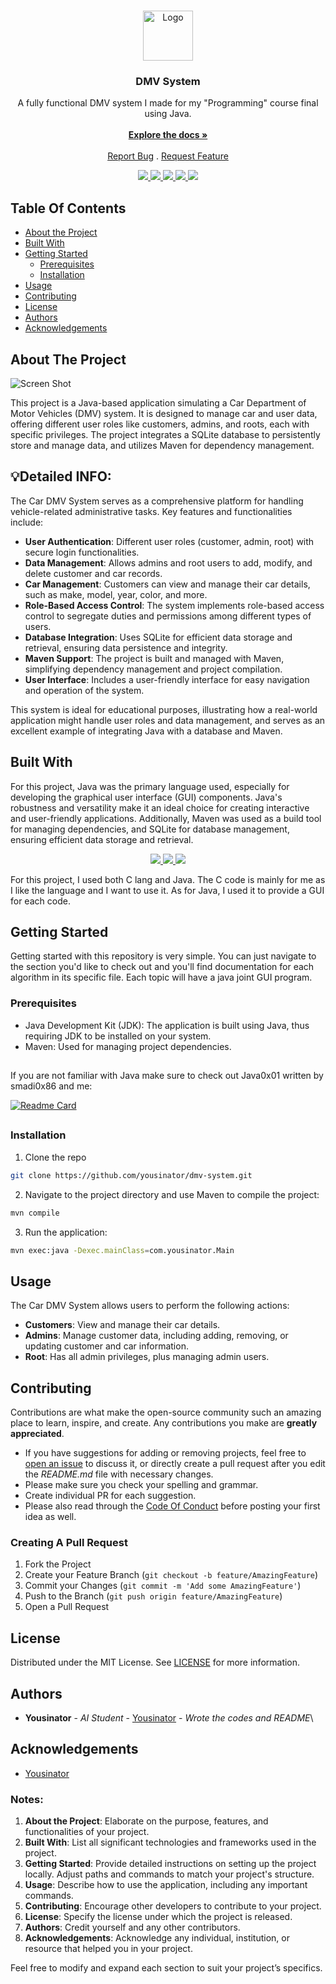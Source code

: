 <br/>
<p align="center">
  <a href="https://github.com/Yousinator/dmv-system">
    <img src="https://github.com/ShaanCoding/ReadME-Generator/blob/main/images/logo.png" alt="Logo" width="80" height="80">
  </a>

  <h3 align="center">DMV System</h3>

  <p align="center">
    A fully functional DMV system I made for my "Programming" course final using Java. 
    <br/>
    <br/>
    <a href="https://github.com/Yousinator/dmv-system"><strong>Explore the docs »</strong></a>
    <br/>
    <br/>
    <a href="https://github.com/Yousinator/dmv-system/issues">Report Bug</a>
    .
    <a href="https://github.com/Yousinator/dmv-system/issues">Request Feature</a>
  </p>
</p>
<p align="center">
  <a href="">
<img src="https://img.shields.io/github/downloads/Yousinator/dmv-system/total"> <img src ="https://img.shields.io/github/contributors/Yousinator/dmv-system?color=dark-green"> <img src ="https://img.shields.io/github/forks/Yousinator/dmv-system?style=social"> <img src ="https://img.shields.io/github/stars/Yousinator/dmv-system?style=social"> <img src ="https://img.shields.io/github/license/Yousinator/dmv-system">
  </a>
</p>

## Table Of Contents

- [About the Project](#about-the-project)
- [Built With](#built-with)
- [Getting Started](#getting-started)
  - [Prerequisites](#prerequisites)
  - [Installation](#installation)
- [Usage](#usage)
- [Contributing](#contributing)
- [License](#license)
- [Authors](#authors)
- [Acknowledgements](#acknowledgements)

## About The Project

![Screen Shot](https://i.pinimg.com/originals/9c/8c/db/9c8cdbb2bd7b637edd5b3a767b74153a.gif)

This project is a Java-based application simulating a Car Department of Motor Vehicles (DMV) system. It is designed to manage car and user data, offering different user roles like customers, admins, and roots, each with specific privileges. The project integrates a SQLite database to persistently store and manage data, and utilizes Maven for dependency management.

## 💡Detailed INFO:

The Car DMV System serves as a comprehensive platform for handling vehicle-related administrative tasks. Key features and functionalities include:

- **User Authentication**: Different user roles (customer, admin, root) with secure login functionalities.
- **Data Management**: Allows admins and root users to add, modify, and delete customer and car records.
- **Car Management**: Customers can view and manage their car details, such as make, model, year, color, and more.
- **Role-Based Access Control**: The system implements role-based access control to segregate duties and permissions among different types of users.
- **Database Integration**: Uses SQLite for efficient data storage and retrieval, ensuring data persistence and integrity.
- **Maven Support**: The project is built and managed with Maven, simplifying dependency management and project compilation.
- **User Interface**: Includes a user-friendly interface for easy navigation and operation of the system.

This system is ideal for educational purposes, illustrating how a real-world application might handle user roles and data management, and serves as an excellent example of integrating Java with a database and Maven.

## Built With

For this project, Java was the primary language used, especially for developing the graphical user interface (GUI) components. Java's robustness and versatility make it an ideal choice for creating interactive and user-friendly applications. Additionally, Maven was used as a build tool for managing dependencies, and SQLite for database management, ensuring efficient data storage and retrieval.

<p align="center">
  <a href="">
    <img src="https://img.shields.io/badge/Written%20in-Java-red.svg">
    <img src="https://img.shields.io/badge/Build%20Tool-Maven-C71A36.svg">
    <img src="https://img.shields.io/badge/Database-SQLite-003B57.svg">
  </a>
</p>

For this project, I used both C lang and Java. The C code is mainly for me as I like the language and I want to use it. As for Java, I used it to provide a GUI for each code.

## Getting Started

Getting started with this repository is very simple. You can just navigate to the section you'd like to check out and you'll find documentation for each algorithm in its specific file. Each topic will have a java joint GUI program.

### Prerequisites

- Java Development Kit (JDK): The application is built using Java, thus requiring JDK to be installed on your system.
- Maven: Used for managing project dependencies.

##

If you are not familiar with Java make sure to check out Java0x01 written by smadi0x86 and me:

[![Readme Card](https://github-readme-stats.vercel.app/api/pin/?username=smadi0x86&repo=Java0x01&show_owner=true&theme=dark)](https://github.com/smadi0x86/Java0x01)

##

### Installation

1. Clone the repo

```sh
git clone https://github.com/yousinator/dmv-system.git
```

2. Navigate to the project directory and use Maven to compile the project:

```sh
mvn compile
```

3. Run the application:

```sh
mvn exec:java -Dexec.mainClass=com.yousinator.Main
```

## Usage

The Car DMV System allows users to perform the following actions:

- **Customers**: View and manage their car details.
- **Admins**: Manage customer data, including adding, removing, or updating customer and car information.
- **Root**: Has all admin privileges, plus managing admin users.

## Contributing

Contributions are what make the open-source community such an amazing place to learn, inspire, and create. Any contributions you make are **greatly appreciated**.

- If you have suggestions for adding or removing projects, feel free to [open an issue](https://github.com/Yousinator/dmv-system/issues/new) to discuss it, or directly create a pull request after you edit the _README.md_ file with necessary changes.
- Please make sure you check your spelling and grammar.
- Create individual PR for each suggestion.
- Please also read through the [Code Of Conduct](https://github.com/Yousinator/dmv-system/blob/main/CODE_OF_CONDUCT.md) before posting your first idea as well.

### Creating A Pull Request

1. Fork the Project
2. Create your Feature Branch (`git checkout -b feature/AmazingFeature`)
3. Commit your Changes (`git commit -m 'Add some AmazingFeature'`)
4. Push to the Branch (`git push origin feature/AmazingFeature`)
5. Open a Pull Request

## License

Distributed under the MIT License. See [LICENSE](https://github.com/Yousinator/dmv-system/blob/main/LICENSE.md) for more information.

## Authors

- **Yousinator** - _AI Student_ - [Yousinator](https://github.com/Yousinator/) - _Wrote the codes and README_\

## Acknowledgements

- [Yousinator](https://github.com/Yousinator)

### Notes:

1. **About the Project**: Elaborate on the purpose, features, and functionalities of your project.
2. **Built With**: List all significant technologies and frameworks used in the project.
3. **Getting Started**: Provide detailed instructions on setting up the project locally. Adjust paths and commands to match your project's structure.
4. **Usage**: Describe how to use the application, including any important commands.
5. **Contributing**: Encourage other developers to contribute to your project.
6. **License**: Specify the license under which the project is released.
7. **Authors**: Credit yourself and any other contributors.
8. **Acknowledgements**: Acknowledge any individual, institution, or resource that helped you in your project.

Feel free to modify and expand each section to suit your project’s specifics.
